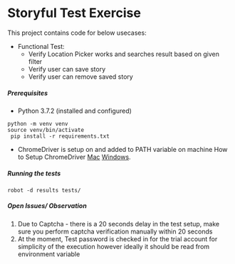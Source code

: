 # Storyful Test Exercise 

This project contains code for below usecases:

- Functional Test:
  -   Verify Location Picker works and searches result based on given filter
  -   Verify user can save story
  -   Verify user can remove saved story
  


##### Prerequisites
- Python 3.7.2 (installed and configured)

```
python -m venv venv
source venv/bin/activate
 pip install -r requirements.txt
```
- ChromeDriver is setup on and added to PATH variable on machine
    How to Setup ChromeDriver [Mac](https://medium.com/@tripleaceme/setting-up-chrome-driver-on-mac-0f32580912c3)  [Windows](https://medium.com/@patrick.yoho11/installing-selenium-and-chromedriver-on-windows-e02202ac2b08).

##### Running the tests
```
robot -d results tests/  
 ```

##### Open Issues/ Observation 
1. Due to Captcha - there is a 20 seconds delay in the test setup, make sure you perform captcha verification manually within 20 seconds 
2. At the moment, Test password is checked in for the trial account for simplicity of the execution however ideally it should be read from environment variable